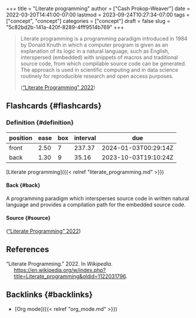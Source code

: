 +++
title = "Literate programming"
author = ["Cash Prokop-Weaver"]
date = 2022-03-20T14:41:00-07:00
lastmod = 2023-09-24T10:27:34-07:00
tags = ["concept", "concept"]
categories = ["concept"]
draft = false
slug = "5c82bd2b-141a-420f-8289-4fff9514b769"
+++

> Literate programming is a programming paradigm introduced in 1984 by Donald Knuth in which a computer program is given as an explanation of its logic in a natural language, such as English, interspersed (embedded) with snippets of macros and traditional source code, from which compilable source code can be generated. The approach is used in scientific computing and in data science routinely for reproducible research and open access purposes.
>
> (<a href="#citeproc_bib_item_1">“Literate Programming” 2022</a>)


## Flashcards {#flashcards}


### Definition {#definition}

| position | ease | box | interval | due                  |
|----------|------|-----|----------|----------------------|
| front    | 2.50 | 7   | 237.37   | 2024-01-03T00:29:14Z |
| back     | 1.30 | 9   | 35.16    | 2023-10-03T19:10:24Z |

[Literate programming]({{< relref "literate_programming.md" >}})


#### Back {#back}

A programming paradigm which intersperses source code in written natural language and provides a compilation path for the embedded source code.


#### Source {#source}

(<a href="#citeproc_bib_item_1">“Literate Programming” 2022</a>)

## References

<style>.csl-entry{text-indent: -1.5em; margin-left: 1.5em;}</style><div class="csl-bib-body">
  <div class="csl-entry"><a id="citeproc_bib_item_1"></a>“Literate Programming.” 2022. In <i>Wikipedia</i>. <a href="https://en.wikipedia.org/w/index.php?title=Literate_programming&oldid=1122031796">https://en.wikipedia.org/w/index.php?title=Literate_programming&#38;oldid=1122031796</a>.</div>
</div>


## Backlinks {#backlinks}

-   [Org mode]({{< relref "org_mode.md" >}})
